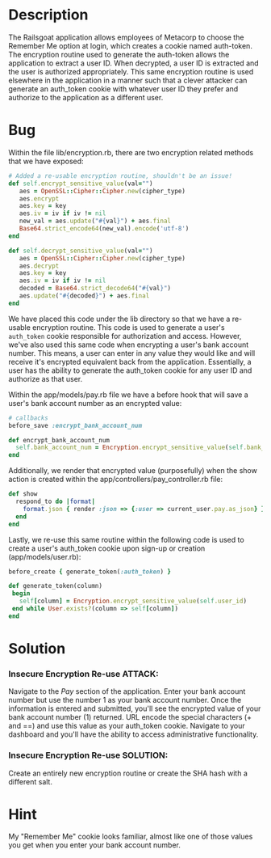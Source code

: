 # Description

The Railsgoat application allows employees of Metacorp to choose the Remember Me option at login, which creates a cookie named auth-token. The encryption routine used to generate the auth-token allows the application to extract a user ID. When decrypted, a user ID is extracted and the user is authorized appropriately. This same encryption routine is used elsewhere in the application in a manner such that a clever attacker can generate an auth_token cookie with whatever user ID they prefer and authorize to the application as a different user.

# Bug

Within the file lib/encryption.rb, there are two encryption related methods that we have exposed:

```ruby
# Added a re-usable encryption routine, shouldn't be an issue!
def self.encrypt_sensitive_value(val="")
   aes = OpenSSL::Cipher::Cipher.new(cipher_type)
   aes.encrypt
   aes.key = key
   aes.iv = iv if iv != nil
   new_val = aes.update("#{val}") + aes.final
   Base64.strict_encode64(new_val).encode('utf-8')
end

def self.decrypt_sensitive_value(val="")
   aes = OpenSSL::Cipher::Cipher.new(cipher_type)
   aes.decrypt
   aes.key = key
   aes.iv = iv if iv != nil
   decoded = Base64.strict_decode64("#{val}")
   aes.update("#{decoded}") + aes.final
end
```

We have placed this code under the lib directory so that we have a re-usable encryption routine. This code is used to generate a user's `auth_token` cookie responsible for authorization and access. However, we've also used this same code when encrypting a user's bank account number. This means, a user can enter in any value they would like and will receive it's encrypted equivalent back from the application. Essentially, a user has the ability to generate the auth_token cookie for any user ID and authorize as that user.

Within the app/models/pay.rb file we have a before hook that will save a user's bank account number as an encrypted value:

```ruby
# callbacks
before_save :encrypt_bank_account_num

def encrypt_bank_account_num
  self.bank_account_num = Encryption.encrypt_sensitive_value(self.bank_account_num)
end
```

Additionally, we render that encrypted value (purposefully) when the show action is created within the app/controllers/pay_controller.rb file:

```ruby
def show
  respond_to do |format|
    format.json { render :json => {:user => current_user.pay.as_json} }
  end
end
```

Lastly, we re-use this same routine within the following code is used to create a user's auth_token cookie upon sign-up or creation (app/models/user.rb):

```ruby
before_create { generate_token(:auth_token) }

def generate_token(column)
 begin
   self[column] = Encryption.encrypt_sensitive_value(self.user_id)
 end while User.exists?(column => self[column])
end
```

# Solution

### Insecure Encryption Re-use ATTACK:

Navigate to the _Pay_ section of the application. Enter your bank account number but use the number 1 as your bank account number. Once the information is entered and submitted, you'll see the encrypted value of your bank account number (1) returned. URL encode the special characters (+ and ==) and use this value as your auth_token cookie. Navigate to your dashboard and you'll have the ability to access administrative functionality.

### Insecure Encryption Re-use SOLUTION:

Create an entirely new encryption routine or create the SHA hash with a different salt.

# Hint

My "Remember Me" cookie looks familiar, almost like one of those values you get when you enter your bank account number.
